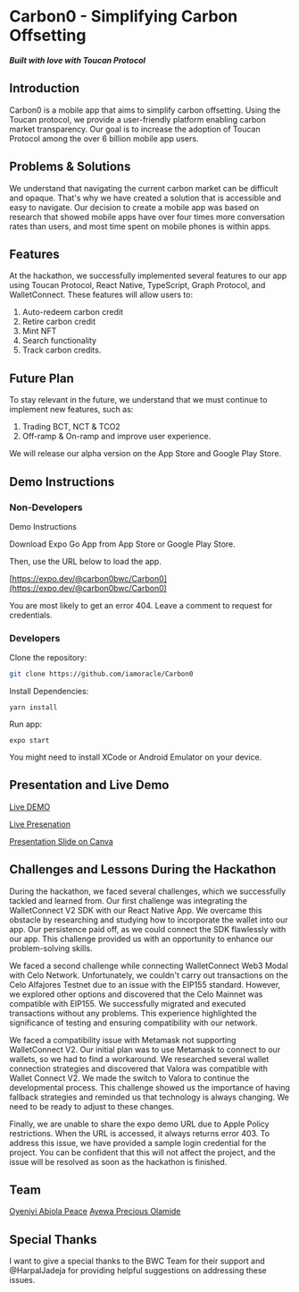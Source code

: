 # Carbon0 - Simplifying Carbon Offsetting

**_Built with love with Toucan Protocol_**

## Introduction

Carbon0 is a mobile app that aims to simplify carbon offsetting. Using the Toucan protocol, we provide a user-friendly platform enabling carbon market transparency. Our goal is to increase the adoption of Toucan Protocol among the over 6 billion mobile app users.

## Problems & Solutions

We understand that navigating the current carbon market can be difficult and opaque. That's why we have created a solution that is accessible and easy to navigate. Our decision to create a mobile app was based on research that showed mobile apps have over four times more conversation rates than users, and most time spent on mobile phones is within apps.

## Features

At the hackathon, we successfully implemented several features to our app using Toucan Protocol, React Native, TypeScript, Graph Protocol, and  WalletConnect. These features will allow users to:

1. Auto-redeem carbon credit
2. Retire carbon credit
3. Mint NFT
4. Search functionality
5. Track carbon credits.

## Future Plan

To stay relevant in the future, we understand that we must continue to implement new features, such as:

1. Trading BCT, NCT & TCO2
2. Off-ramp & On-ramp and improve user experience.

We will release our alpha version on the App Store and Google Play Store.

## Demo Instructions

### Non-Developers

Demo Instructions

Download Expo Go App from App Store or Google Play Store.

Then, use the URL below to load the app.

[https://expo.dev/@carbon0bwc/Carbon0](https://expo.dev/@carbon0bwc/Carbon0)

You are most likely to get an error 404. Leave a comment to request for credentials.

### Developers

Clone the repository:

```bash
git clone https://github.com/iamoracle/Carbon0
```

Install Dependencies:

```yarn install```

Run app:

```expo start```

You might need to install XCode or Android Emulator on your device.

## Presentation and Live Demo

[Live DEMO](https://www.youtube.com/watch?v=DEwyT9X4YZ4)

[Live Presenation](https://www.youtube.com/watch?v=fA4k9BV4lFE)

[Presentation Slide on Canva](https://www.canva.com/design/DAFio39YiSE/a_COVrlxLRZYL_n24S2GQw/edit?utm_content=DAFio39YiSE&utm_campaign=designshare&utm_medium=link2&utm_source=sharebutton)

## Challenges and Lessons During the Hackathon

During the hackathon, we faced several challenges, which we successfully tackled and learned from. Our first challenge was integrating the WalletConnect V2 SDK with our React Native App. We overcame this obstacle by researching and studying how to incorporate the wallet into our app. Our persistence paid off, as we could connect the SDK flawlessly with our app. This challenge provided us with an opportunity to enhance our problem-solving skills.

We faced a second challenge while connecting WalletConnect Web3 Modal with Celo Network. Unfortunately, we couldn't carry out transactions on the Celo Alfajores Testnet due to an issue with the EIP155 standard. However, we explored other options and discovered that the Celo Mainnet was compatible with EIP155. We successfully migrated and executed transactions without any problems. This experience highlighted the significance of testing and ensuring compatibility with our network.

We faced a compatibility issue with Metamask not supporting WalletConnect  V2. Our initial plan was to use Metamask to connect to our wallets, so we had to find a workaround. We researched several wallet connection strategies and discovered that Valora was compatible with Wallet Connect  V2. We made the switch to Valora to continue the developmental process. This challenge showed us the importance of having fallback strategies and reminded us that technology is always changing. We need to be ready to adjust to these changes.

Finally,  we are unable to share the expo demo URL due to Apple Policy restrictions. When the URL is accessed, it always returns error 403. To address this issue, we have provided a sample login credential for the project. You can be confident that this will not affect the project, and the issue will be resolved as soon as the hackathon is finished.

## Team

[Oyeniyi Abiola Peace](https://twitter.com/_iamoracle)
[Ayewa Precious Olamide](https://twitter.com/darleneprecy)

## Special Thanks

I want to give a special thanks to the BWC Team for their support and @HarpalJadeja for providing helpful suggestions on addressing these issues.